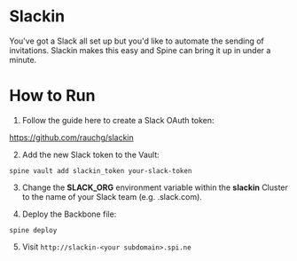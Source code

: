 Slackin
=======

You've got a Slack all set up but you'd like to automate the sending of invitations. Slackin makes this easy and Spine can bring it up in under a minute.

How to Run
==========

1. Follow the guide here to create a Slack OAuth token:

https://github.com/rauchg/slackin

2. Add the new Slack token to the Vault:

```
spine vault add slackin_token your-slack-token
```

3. Change the **SLACK_ORG** environment variable within the **slackin** Cluster to the name of your Slack team (e.g. <name>.slack.com).

4. Deploy the Backbone file:

```
spine deploy
```

5. Visit ```http://slackin-<your subdomain>.spi.ne```
